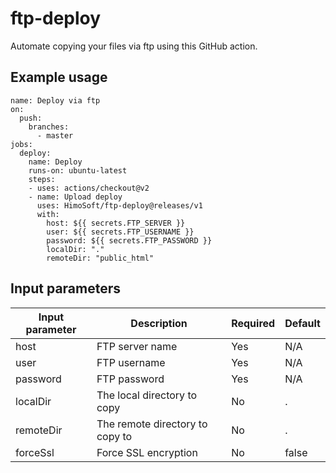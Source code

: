 # ftp-deploy

Automate copying your files via ftp using this GitHub action.

## Example usage

```
name: Deploy via ftp
on: 
  push:
    branches:
      - master
jobs:
  deploy:
    name: Deploy
    runs-on: ubuntu-latest
    steps:
    - uses: actions/checkout@v2
    - name: Upload deploy
      uses: HimoSoft/ftp-deploy@releases/v1
      with:
        host: ${{ secrets.FTP_SERVER }}
        user: ${{ secrets.FTP_USERNAME }}
        password: ${{ secrets.FTP_PASSWORD }}
        localDir: "."
        remoteDir: "public_html"
```

## Input parameters

Input parameter | Description | Required | Default
--- | --- | --- | ---
host | FTP server name | Yes | N/A
user | FTP username | Yes | N/A
password | FTP password | Yes | N/A
localDir | The local directory to copy | No | .
remoteDir | The remote directory to copy to | No | .
forceSsl | Force SSL encryption | No | false

